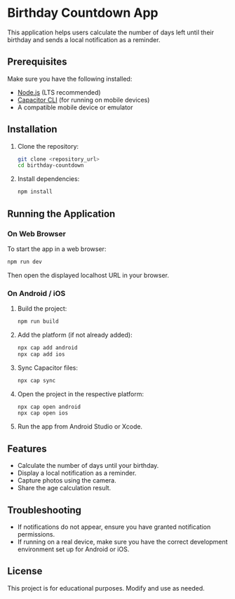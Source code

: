 # Birthday Countdown App

This application helps users calculate the number of days left until their birthday and sends a local notification as a reminder.

## Prerequisites

Make sure you have the following installed:
- [Node.js](https://nodejs.org/) (LTS recommended)
- [Capacitor CLI](https://capacitorjs.com/) (for running on mobile devices)
- A compatible mobile device or emulator

## Installation

1. Clone the repository:
   ```sh
   git clone <repository_url>
   cd birthday-countdown
   ```

2. Install dependencies:
   ```sh
   npm install
   ```

## Running the Application

### On Web Browser

To start the app in a web browser:
```sh
npm run dev
```
Then open the displayed localhost URL in your browser.

### On Android / iOS

1. Build the project:
   ```sh
   npm run build
   ```

2. Add the platform (if not already added):
   ```sh
   npx cap add android
   npx cap add ios
   ```

3. Sync Capacitor files:
   ```sh
   npx cap sync
   ```

4. Open the project in the respective platform:
   ```sh
   npx cap open android
   npx cap open ios
   ```

5. Run the app from Android Studio or Xcode.

## Features
- Calculate the number of days until your birthday.
- Display a local notification as a reminder.
- Capture photos using the camera.
- Share the age calculation result.

## Troubleshooting
- If notifications do not appear, ensure you have granted notification permissions.
- If running on a real device, make sure you have the correct development environment set up for Android or iOS.

## License
This project is for educational purposes. Modify and use as needed.

